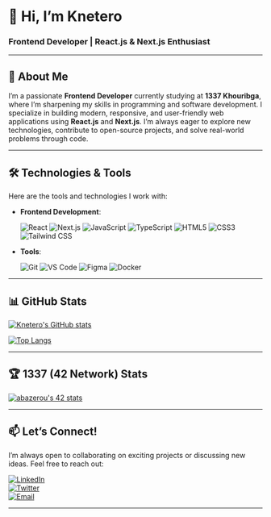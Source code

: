 # 👋 Hi, I’m **Knetero**  
### Frontend Developer | React.js & Next.js Enthusiast  

---

## 🌱 About Me  
I’m a passionate **Frontend Developer** currently studying at **1337 Khouribga**, where I’m sharpening my skills in programming and software development. I specialize in building modern, responsive, and user-friendly web applications using **React.js** and **Next.js**. I’m always eager to explore new technologies, contribute to open-source projects, and solve real-world problems through code.

---

## 🛠️ Technologies & Tools  
Here are the tools and technologies I work with:  

- **Frontend Development**:  

  ![React](https://img.shields.io/badge/React-20232A?style=for-the-badge&logo=react&logoColor=61DAFB)
  ![Next.js](https://img.shields.io/badge/Next.js-000000?style=for-the-badge&logo=next.js&logoColor=white)
  ![JavaScript](https://img.shields.io/badge/JavaScript-F7DF1E?style=for-the-badge&logo=javascript&logoColor=black)
  ![TypeScript](https://img.shields.io/badge/TypeScript-3178C6?style=for-the-badge&logo=typescript&logoColor=white)
  ![HTML5](https://img.shields.io/badge/HTML5-E34F26?style=for-the-badge&logo=html5&logoColor=white)
  ![CSS3](https://img.shields.io/badge/CSS3-1572B6?style=for-the-badge&logo=css3&logoColor=white)
  ![Tailwind CSS](https://img.shields.io/badge/Tailwind_CSS-38B2AC?style=for-the-badge&logo=tailwind-css&logoColor=white)

- **Tools**:  

  ![Git](https://img.shields.io/badge/Git-F05032?style=for-the-badge&logo=git&logoColor=white)
  ![VS Code](https://img.shields.io/badge/VS_Code-007ACC?style=for-the-badge&logo=visual-studio-code&logoColor=white)
  ![Figma](https://img.shields.io/badge/Figma-F24E1E?style=for-the-badge&logo=figma&logoColor=white)
  ![Docker](https://img.shields.io/badge/Docker-2496ED?style=for-the-badge&logo=docker&logoColor=white)

---

## 📊 GitHub Stats  

[![Knetero's GitHub stats](https://github-readme-stats.vercel.app/api?username=knetero&show_icons=true&theme=synthwave)](https://github.com/knetero)  

[![Top Langs](https://github-readme-stats.vercel.app/api/top-langs/?username=knetero&layout=compact&theme=synthwave)](https://github.com/knetero)  

---

## 🏆 1337 (42 Network) Stats  

[![abazerou's 42 stats](https://badge.mediaplus.ma/binary/abazerou)](https://github.com/oakoudad/badge42)  

---

## 📫 Let’s Connect!  
I’m always open to collaborating on exciting projects or discussing new ideas. Feel free to reach out:  

[![LinkedIn](https://img.shields.io/badge/LinkedIn-0077B5?style=for-the-badge&logo=linkedin&logoColor=white)](https://www.linkedin.com/in/azabdellah/)  
[![Twitter](https://img.shields.io/badge/Twitter-1DA1F2?style=for-the-badge&logo=twitter&logoColor=white)](https://x.com/azero853)  
[![Email](https://img.shields.io/badge/Email-D14836?style=for-the-badge&logo=gmail&logoColor=white)](mailto:azabdellah044@gmail.com)  

---
